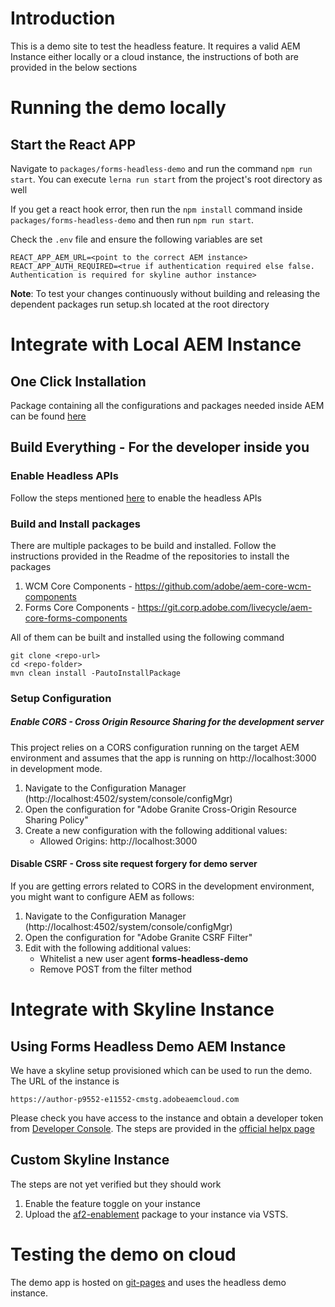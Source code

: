 # Introduction

This is a demo site to test the headless feature. It requires a valid AEM Instance either locally or a cloud instance,
the instructions of both are provided in the below sections

# Running the demo locally

## Start the React APP

Navigate to `packages/forms-headless-demo` and run the command `npm run start`. 
You can execute `lerna run start` from the project's root directory as well

If you get a react hook error, then run the `npm install` command inside 
`packages/forms-headless-demo` and then run `npm run start`. 

Check the `.env` file and ensure the following variables are set
```
REACT_APP_AEM_URL=<point to the correct AEM instance>
REACT_APP_AUTH_REQUIRED=<true if authentication required else false. Authentication is required for skyline author instance> 
```

**Note**: To test your changes continuously without building and releasing the dependent packages run setup.sh located
at the root directory

# Integrate with Local AEM Instance

## One Click Installation

Package containing all the configurations and packages needed inside AEM can be found 
[here](https://artifactory.corp.adobe.com/ui/native/maven-aemforms-release-local/com/adobe/aem/af2-enablement/0.0.8/af2-enablement-0.0.8.zip)

## Build Everything - For the developer inside you

### Enable Headless APIs
Follow the steps mentioned 
[here](https://git.corp.adobe.com/livecycle/af2-rest-api/blob/master/README.md#enable-feature-toggle)
to enable the headless APIs

### Build and Install packages

There are multiple packages to be build and installed. Follow the instructions provided in the Readme of the 
repositories to install the packages

1. WCM Core Components - https://github.com/adobe/aem-core-wcm-components
2. Forms Core Components - https://git.corp.adobe.com/livecycle/aem-core-forms-components

All of them can be built and installed using the following command
```
git clone <repo-url>
cd <repo-folder>
mvn clean install -PautoInstallPackage
```

### Setup Configuration

##### Enable CORS - Cross Origin Resource Sharing for the development server

This project relies on a CORS configuration running on the target AEM environment and 
assumes that the app is running on http://localhost:3000 in development mode.

1. Navigate to the Configuration Manager (http://localhost:4502/system/console/configMgr)
2. Open the configuration for "Adobe Granite Cross-Origin Resource Sharing Policy"
3. Create a new configuration with the following additional values:
    - Allowed Origins: http://localhost:3000


#### Disable CSRF - Cross site request forgery for demo server

If you are getting errors related to CORS in the development environment, you might want to configure AEM as follows:

1. Navigate to the Configuration Manager (http://localhost:4502/system/console/configMgr)
2. Open the configuration for "Adobe Granite CSRF Filter"
3. Edit with the following additional values:
    - Whitelist a new user agent **forms-headless-demo**
    - Remove POST from the filter method

# Integrate with Skyline Instance

## Using Forms Headless Demo AEM Instance
We have a skyline setup provisioned which can be used to run the demo. The URL of the instance is 
```
https://author-p9552-e11552-cmstg.adobeaemcloud.com
```
Please check you have access to the instance and obtain a developer token from 
[Developer Console](https://dev-console-ns-team-aem-cm-stg-n3460.ethos14-stage-va7.dev.adobeaemcloud.com/#release-cm-p9552-e11552).
The steps are provided in the 
[official helpx page](https://experienceleague.adobe.com/docs/experience-manager-cloud-service/implementing/developing/generating-access-tokens-for-server-side-apis.html?lang=en)

## Custom Skyline Instance

The steps are not yet verified but they should work

1. Enable the feature toggle on your instance
2. Upload the
[af2-enablement](https://artifactory.corp.adobe.com/ui/native/maven-aemforms-release-local/com/adobe/aem/af2-enablement/0.0.8/af2-enablement-0.0.8.zip)
package to your instance via VSTS.

# Testing the demo on cloud

The demo app is hosted on [git-pages](https://git.corp.adobe.com/pages/livecycle/af2-web-runtime/dist/) and uses the
headless demo instance.


